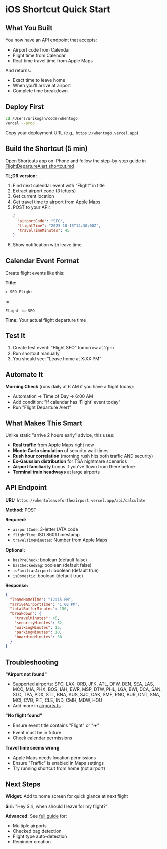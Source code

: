 # iOS Shortcut Quick Start

## What You Built

You now have an API endpoint that accepts:
- Airport code from Calendar
- Flight time from Calendar
- Real-time travel time from Apple Maps

And returns:
- Exact time to leave home
- When you'll arrive at airport
- Complete time breakdown

## Deploy First

```bash
cd /Users/urikogan/code/whentogo
vercel --prod
```

Copy your deployment URL (e.g., `https://whentogo.vercel.app`)

## Build the Shortcut (5 min)

Open Shortcuts app on iPhone and follow the step-by-step guide in [FlightDepartureAlert.shortcut.md](FlightDepartureAlert.shortcut.md)

**TL;DR version:**
1. Find next calendar event with "Flight" in title
2. Extract airport code (3 letters)
3. Get current location
4. Get travel time to airport from Apple Maps
5. POST to your API:
   ```json
   {
     "airportCode": "SFO",
     "flightTime": "2025-10-15T14:30:00Z",
     "travelTimeMinutes": 45
   }
   ```
6. Show notification with leave time

## Calendar Event Format

Create flight events like this:

**Title:**
```
✈️ SFO Flight
```
or
```
Flight to SFO
```

**Time:** Your actual flight departure time

## Test It

1. Create test event: "Flight SFO" tomorrow at 2pm
2. Run shortcut manually
3. You should see: "Leave home at X:XX PM"

## Automate It

**Morning Check** (runs daily at 6 AM if you have a flight today):
- Automation → Time of Day → 6:00 AM
- Add condition: "If calendar has 'Flight' event today"
- Run "Flight Departure Alert"

## What Makes This Smart

Unlike static "arrive 2 hours early" advice, this uses:
- **Real traffic** from Apple Maps right now
- **Monte Carlo simulation** of security wait times
- **Rush hour correlation** (morning rush hits both traffic AND security)
- **Ex-Gaussian distribution** for TSA nightmare scenarios
- **Airport familiarity** bonus if you've flown from there before
- **Terminal train headways** at large airports

## API Endpoint

**URL:** `https://whentoleavefortheairport.vercel.app/api/calculate`

**Method:** POST

**Required:**
- `airportCode`: 3-letter IATA code
- `flightTime`: ISO 8601 timestamp
- `travelTimeMinutes`: Number from Apple Maps

**Optional:**
- `hasPreCheck`: boolean (default false)
- `hasCheckedBag`: boolean (default false)
- `isFamiliarAirport`: boolean (default true)
- `isDomestic`: boolean (default true)

**Response:**
```json
{
  "leaveHomeTime": "12:15 PM",
  "arriveAirportTime": "1:00 PM",
  "totalBufferMinutes": 150,
  "breakdown": {
    "travelMinutes": 45,
    "securityMinutes": 32,
    "walkingMinutes": 15,
    "parkingMinutes": 10,
    "boardingMinutes": 30
  }
}
```

## Troubleshooting

**"Airport not found"**
- Supported airports: SFO, LAX, ORD, JFK, ATL, DFW, DEN, SEA, LAS, MCO, MIA, PHX, BOS, IAH, EWR, MSP, DTW, PHL, LGA, BWI, DCA, SAN, SLC, TPA, PDX, STL, BNA, AUS, SJC, OAK, SMF, RNO, BUR, ONT, SNA, MCI, CVG, PIT, CLE, IND, CMH, MDW, HOU
- Add more in [airports.ts](../app/lib/airports.ts)

**"No flight found"**
- Ensure event title contains "Flight" or "✈️"
- Event must be in future
- Check calendar permissions

**Travel time seems wrong**
- Apple Maps needs location permissions
- Ensure "Traffic" is enabled in Maps settings
- Try running shortcut from home (not airport)

## Next Steps

**Widget:** Add to home screen for quick glance at next flight

**Siri:** "Hey Siri, when should I leave for my flight?"

**Advanced:** See [full guide](ios-shortcut-guide.md) for:
- Multiple airports
- Checked bag detection
- Flight type auto-detection
- Reminder creation
